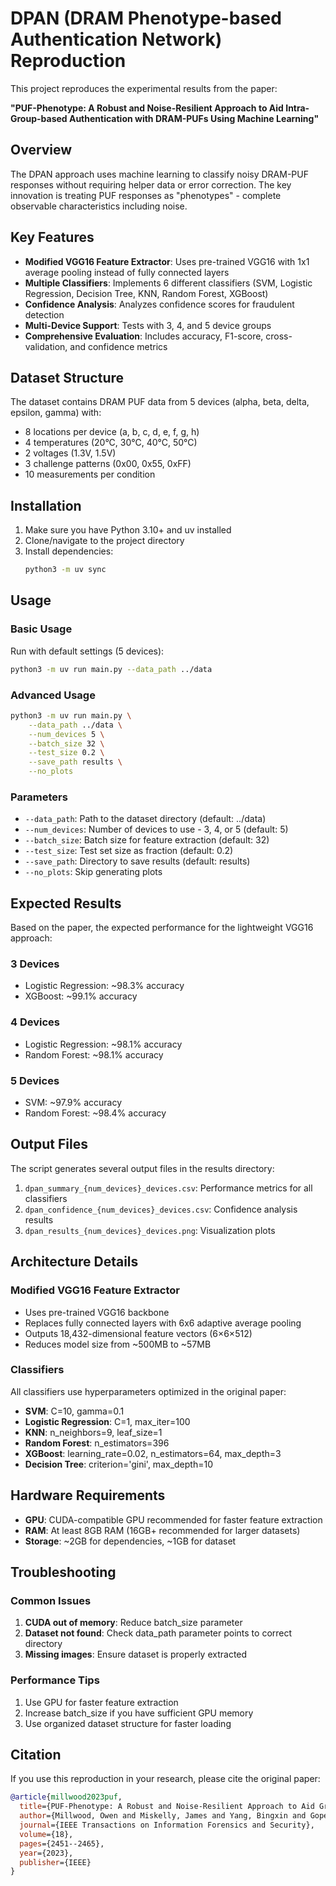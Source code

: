 # DPAN (DRAM Phenotype-based Authentication Network) Reproduction

This project reproduces the experimental results from the paper:

**"PUF-Phenotype: A Robust and Noise-Resilient Approach to Aid Intra-Group-based Authentication with DRAM-PUFs Using Machine Learning"**

## Overview

The DPAN approach uses machine learning to classify noisy DRAM-PUF responses without requiring helper data or error correction. The key innovation is treating PUF responses as "phenotypes" - complete observable characteristics including noise.

## Key Features

- **Modified VGG16 Feature Extractor**: Uses pre-trained VGG16 with 1x1 average pooling instead of fully connected layers
- **Multiple Classifiers**: Implements 6 different classifiers (SVM, Logistic Regression, Decision Tree, KNN, Random Forest, XGBoost)
- **Confidence Analysis**: Analyzes confidence scores for fraudulent detection
- **Multi-Device Support**: Tests with 3, 4, and 5 device groups
- **Comprehensive Evaluation**: Includes accuracy, F1-score, cross-validation, and confidence metrics

## Dataset Structure

The dataset contains DRAM PUF data from 5 devices (alpha, beta, delta, epsilon, gamma) with:
- 8 locations per device (a, b, c, d, e, f, g, h)
- 4 temperatures (20°C, 30°C, 40°C, 50°C)
- 2 voltages (1.3V, 1.5V)
- 3 challenge patterns (0x00, 0x55, 0xFF)
- 10 measurements per condition

## Installation

1. Make sure you have Python 3.10+ and uv installed
2. Clone/navigate to the project directory
3. Install dependencies:
   ```bash
   python3 -m uv sync
   ```

## Usage

### Basic Usage

Run with default settings (5 devices):
```bash
python3 -m uv run main.py --data_path ../data
```

### Advanced Usage

```bash
python3 -m uv run main.py \
    --data_path ../data \
    --num_devices 5 \
    --batch_size 32 \
    --test_size 0.2 \
    --save_path results \
    --no_plots
```

### Parameters

- `--data_path`: Path to the dataset directory (default: ../data)
- `--num_devices`: Number of devices to use - 3, 4, or 5 (default: 5)
- `--batch_size`: Batch size for feature extraction (default: 32)
- `--test_size`: Test set size as fraction (default: 0.2)
- `--save_path`: Directory to save results (default: results)
- `--no_plots`: Skip generating plots

## Expected Results

Based on the paper, the expected performance for the lightweight VGG16 approach:

### 3 Devices
- Logistic Regression: ~98.3% accuracy
- XGBoost: ~99.1% accuracy

### 4 Devices
- Logistic Regression: ~98.1% accuracy
- Random Forest: ~98.1% accuracy

### 5 Devices
- SVM: ~97.9% accuracy
- Random Forest: ~98.4% accuracy

## Output Files

The script generates several output files in the results directory:

1. `dpan_summary_{num_devices}_devices.csv`: Performance metrics for all classifiers
2. `dpan_confidence_{num_devices}_devices.csv`: Confidence analysis results
3. `dpan_results_{num_devices}_devices.png`: Visualization plots

## Architecture Details

### Modified VGG16 Feature Extractor
- Uses pre-trained VGG16 backbone
- Replaces fully connected layers with 6x6 adaptive average pooling
- Outputs 18,432-dimensional feature vectors (6×6×512)
- Reduces model size from ~500MB to ~57MB

### Classifiers
All classifiers use hyperparameters optimized in the original paper:
- **SVM**: C=10, gamma=0.1
- **Logistic Regression**: C=1, max_iter=100
- **KNN**: n_neighbors=9, leaf_size=1
- **Random Forest**: n_estimators=396
- **XGBoost**: learning_rate=0.02, n_estimators=64, max_depth=3
- **Decision Tree**: criterion='gini', max_depth=10

## Hardware Requirements

- **GPU**: CUDA-compatible GPU recommended for faster feature extraction
- **RAM**: At least 8GB RAM (16GB+ recommended for larger datasets)
- **Storage**: ~2GB for dependencies, ~1GB for dataset

## Troubleshooting

### Common Issues

1. **CUDA out of memory**: Reduce batch_size parameter
2. **Dataset not found**: Check data_path parameter points to correct directory
3. **Missing images**: Ensure dataset is properly extracted

### Performance Tips

1. Use GPU for faster feature extraction
2. Increase batch_size if you have sufficient GPU memory
3. Use organized dataset structure for faster loading

## Citation

If you use this reproduction in your research, please cite the original paper:

```bibtex
@article{millwood2023puf,
  title={PUF-Phenotype: A Robust and Noise-Resilient Approach to Aid Group-Based Authentication With DRAM-PUFs Using Machine Learning},
  author={Millwood, Owen and Miskelly, James and Yang, Bingxin and Gope, Prosanta and Kavun, Elif Bilge and Lin, Chenghua},
  journal={IEEE Transactions on Information Forensics and Security},
  volume={18},
  pages={2451--2465},
  year={2023},
  publisher={IEEE}
}
```
